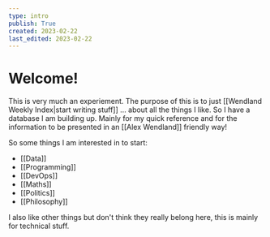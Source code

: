 ```yaml
---
type: intro
publish: True 
created: 2023-02-22
last_edited: 2023-02-22
---
```

# Welcome!

This is very much an experiement. The purpose of this is to just [[Wendland Weekly Index|start writing stuff]] ... about all the things I like. So I have a database I am building up. Mainly for my quick reference and for the information to be presented in an [[Alex Wendland]] friendly way!

So some things I am interested in to start: 
- [[Data]]
- [[Programming]]
- [[DevOps]]
- [[Maths]]
- [[Politics]]
- [[Philosophy]]

I also like other things but don't think they really belong here, this is mainly for technical stuff.

